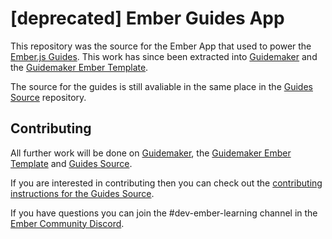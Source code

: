# [deprecated] Ember Guides App 

This repository was the source for the Ember App that used to power the [Ember.js Guides](https://guides.emberjs.com/release/). This work has since been extracted into [Guidemaker](https://github.com/empress/guidemaker) and the [Guidemaker Ember Template](https://github.com/ember-learn/guidemaker-ember-template).

The source for the guides is still avaliable in the same place in the [Guides Source](https://github.com/ember-learn/guides-source) repository.

## Contributing

All further work will be done on [Guidemaker](https://github.com/empress/guidemaker), the [Guidemaker Ember Template](https://github.com/ember-learn/guidemaker-ember-template) and [Guides Source](https://github.com/ember-learn/guides-source). 

If you are interested in contributing then you can check out the [contributing instructions for the Guides Source](https://github.com/ember-learn/guides-source/blob/master/CONTRIBUTING.md). 

If you have questions you can join the #dev-ember-learning channel in the [Ember Community Discord](https://discordapp.com/invite/zT3asNS).
